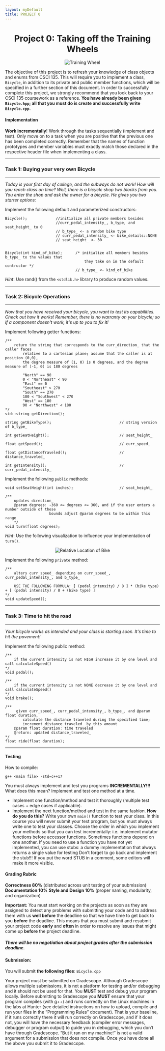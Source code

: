 ```yaml
---
layout: myDefault
title: PROJECT 0
---
```


<center> 
<h1>Project 0: Taking off the Training Wheels</h1> 

![Training Wheel](./training_wheels.jpeg)
</center>

The objective of this project is to refresh your knowledge of class objects and enums from CSCI 135. This will require you to implement a class, `Bicycle`, in addition to its private and public member functions, which will be specified in a further section of this document. In order to successfully complete this project, we strongly recommend that you look back to your CSCI 135 coursework as a reference. **You have already been given `Bicycle.hpp`; all that you must do is create and successfully write `Bicycle.cpp`.**


#### Implementation
**Work incrementally!** Work through the tasks sequentially (implement and test). Only move on to a task when you are positive that the previous one has been completed correctly. Remember that the names of function prototypes and member variables must exactly match those declared in the respective header file when implementing a class. 

---
### **Task 1: Buying your very own Bicycle**
---
*Today is your first day of college, and the subways do not work! How will you reach class on time? Well, there is a bicycle shop two blocks from you. You enter the shop and ask the owner for a bicycle. He gives you two starter options:*

Implement the following default and parameterized constructors:

```
Bicycle();             //initialize all private members besides                       
                       //curr_pedal_intensity_, b_type, and seat_height_ to 0
                       // b_type_ <- a random bike type
                       // curr_pedal_intensity_ <- bike_details::NONE
                       // seat_height_ <- 30


Bicycle(int kind_of_bike);      /* initialize all members besides b_type_ to the values that 
                                    they take on in the default contructor */
                                // b_type_ <- kind_of_bike
```

*Hint*: Use rand() from the `<stdlib.h>` library to produce random values.

---
### **Task 2: Bicycle Operations**
---
*Now that you have received your bicycle, you want to test its capabilities. Check out how it works! Remember, there is no warranty on your bicycle; so if a component doesn't work, it's up to you to fix it!*

Implement following getter functions:

```
/**
    return the string that corresponds to the curr_direction_ that the caller faces 
        relative to a cartesian plane; assume that the caller is at position (0,0),
        the degree measure of (1, 0) is 0 degrees, and the degree measure of (-1, 0) is 180 degrees

        "North" == 90
        0 < "Northeast" < 90 
        "East" == 0
        "Southeast" > 270
        "South" == 270
        180 < "Southwest" < 270
        "West" == 180
        90 < "Northwest" < 180
*/
std::string getDirection();

string getBikeType();                               // string version of b_type_

int getSeatHeight();                                // seat_height_

float getSpeed();                                   // curr_speed_

float getDistanceTraveled();                        // distance_traveled_

int getIntensity();                                 // curr_pedal_intensity_
```

Implement the following `public` methods:

```
void setSeatHeight(int inches);                     // seat_height_

/** 
    updates direction_
    @param degrees: -360 <= degrees <= 360, and if the user enters a number outside of these
                    bounds adjust @param degrees to be within this range
    */
void turn(float degrees);
```

*Hint*: Use the following visualization to influence your implementation of `turn()`.
<center> 

![Relative Location of Bike](./bike.gif)
</center> 



Implement the following `private` method:

```
/**
    alters curr_speed_ depending on curr_speed_, curr_pedal_intensity_, and b_type_

    USE THE FOLLOWING FORMULA: [ (pedal intensity) / 8 ] * (bike type) + [ (pedal intensity) / 8 + (bike type) ]
*/
void updateSpeed();
```


---
### **Task 3: Time to hit the road**
---

*Your bicycle works as intended and your class is starting soon. It's time to hit the pavement!*

Implement the following public method:
```
/**
    if the current intensity is not HIGH increase it by one level and call calculateSpeed()
*/
void pedal();

/**
    if the current intensity is not NONE decrease it by one level and call calculateSpeed()
*/
void brake();

/**
     given curr_speed_, curr_pedal_intensity_, b_type_, and @param float duration,
        calculate the distance traveled during the specified time;
        increment distance_traveled_ by this amount
    @param float duration: time traveled
    @return: updated distance_traveled_
*/
float ride(float duration);
```



---

#### Testing
How to compile:
```
g++ <main file> -std=c++17
```
You must always implement and test you programs **INCREMENTALLY!!!**
What does this mean? Implement and test one method at a time.
* Implement one function/method and test it thoroughly (multiple test cases + edge cases if applicable).
* Implement the next function/method and test in the same fashion.
    **How do you do this?** Write your own `main()` function to test your class. In this course you will never submit your test program, but you must always write one to test your classes. Choose the order in which you implement your methods so that you can test incrementally: i.e. implement mutator functions before accessor functions. Sometimes functions depend on one another. If you need to use a function you have not yet implemented, you can use stubs: a dummy implementation that always returns a single value for testing Don’t forget to go back and implement the stub!!! If you put the word STUB in a comment, some editors will make it more visible.

#### Grading Rubric

**Correctness 80%** (distributed across unit testing of your submission)
**Documentation 10%**
**Style and Design 10%** (proper naming, modularity, and organization)

**Important:** You must start working on the projects as soon as they are assigned to detect any problems with submitting your code and to address them with us **well before** the deadline so that we have time to get back to you **before** the deadline. This means that you must submit and resubmit your project code **early** and **often** in order to resolve any issues that might come up **before** the project deadline.
##### There will be no negotiation about project grades after the submission deadline. #####
  
#### Submission:
You will submit **the following files**:
`Bicycle.cpp`

Your project must be submitted on Gradescope. Although Gradescope allows multiple submissions, it is not a platform for testing and/or debugging and it should not be used for that. You **MUST** test and debug your program locally. Before submitting to Gradescope you **MUST** ensure that your program compiles (with g++) and runs correctly on the Linux machines in the labs at Hunter (see detailed instructions on how to upload, compile and run your files in the “Programming Rules” document). That is your baseline, if it runs correctly there it will run correctly on Gradescope, and if it does not, you will have the necessary feedback (compiler error messages, debugger or program output) to guide you in debugging, which you don’t have through Gradescope. “But it ran on my machine!” is not a valid argument for a submission that does not compile. Once you have done all the above you submit it to Gradescope.






